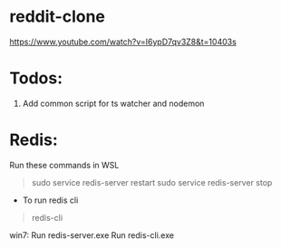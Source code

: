 # reddit-clone
https://www.youtube.com/watch?v=I6ypD7qv3Z8&t=10403s

# Todos:

1. Add common script for ts watcher and nodemon


# Redis:
Run these commands in WSL
> sudo service redis-server restart
> sudo service redis-server stop
  - To run redis cli
  > redis-cli 

win7:
Run redis-server.exe
Run redis-cli.exe
